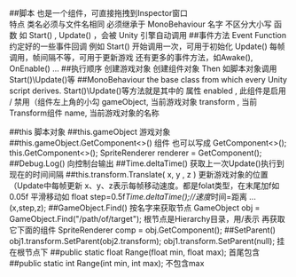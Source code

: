##脚本
	也是一个组件，可直接拖拽到Inspector窗口	
	特点
		类名必须与文件名相同
		必须继承于 MonoBehaviour
	名字
		不区分大小写
	函数
		如 Start() , Update() ，会被 Unity 引擎自动调用
##事件方法 Event Function
	约定好的一些事件回调
	例如
		Start() 开始调用一次，可用于初始化
		Update() 每帧调用，帧间隔不等，可用于更新游戏
		还有更多的事件方法，如Awake(), OnEnable() …
##执行顺序
	创建游戏对象
	创建组件对象
	Then
		如脚本对象调用Start()\Update()等
##MonoBehaviour
	the base class from which every Unity script derives.
	Start()\Update()等方法就是其中的
	属性
		enabled , 此组件是启用 / 禁用（组件左上角的小勾
		gameObject,  当前游戏对象
		transform , 当前Transform组件
		name, 当前游戏对象的名称

##this
	脚本对象
##this.gameObject
	游戏对象
##this.gameObject.GetComponent<>()
	组件
	也可以写成
		GetComponent<>();
		this.GetComponent<>();
		SpriteRenderer renderer = GetComponent<SpriteRenderer>();
##Debug.Log()
	向控制台输出
##Time.deltaTime() 
	获取上一次Update()执行到现在的时间间隔
##this.transform.Translate( x,  y , z )
	更新游戏对象的位置（Update中每帧更新
	x、y、z表示每帧移动速度。都是folat类型，在末尾加f如0.05f
	平滑移动如
		float step=0.5f*Time.deltaTime();//速度*时间=距离
		...(x,step,z);
##GameObject.Find()
	按名字来获取节点
	GameObject obj = GameObject.Find("/path/of/target");
		根节点是Hierarchy目录，用/表示
	再获取它下面的组件
	SpriteRenderer comp = obj.GetComponent<SpriteRenderer>();
##SetParent()
	obj1.transform.SetParent(obj2.transform);
	obj1.transform.SetParent(null);	
		挂在根节点下
##public static float Range(float min, float max);
	首尾包含
##public static int Range(int min, int max); 
	不包含max



